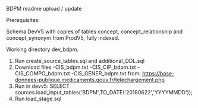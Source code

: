BDPM readme upload / update 


Prerequisites:

Schema DevV5 with copies of tables concept, concept_relationship and concept_synonym from ProdV5, fully indexed.

Working directory dev_bdpm.

1. Run create_source_tables.sql and additional_DDL.sql
2. Download files 
-CIS_bdpm.txt
-CIS_CIP_bdpm.txt
-CIS_COMPO_bdpm.txt
-CIS_GENER_bdpm.txt
from: https://base-donnees-publique.medicaments.gouv.fr/telechargement.php
3. Run in devv5: SELECT sources.load_input_tables('BDPM',TO_DATE('20180622','YYYYMMDD'));
4. Run load_stage.sql
